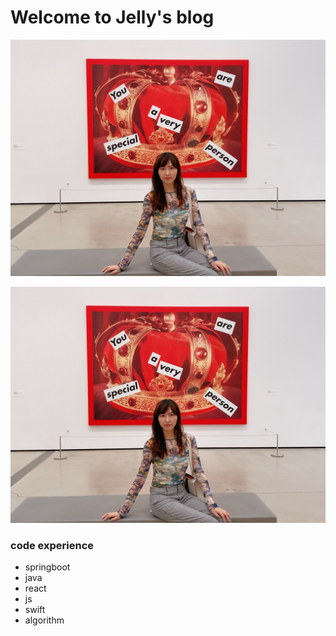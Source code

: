 # Welcome to Jelly's blog

<img src='/docs/assets/profile.jpg'></img>

![image](./docs/assets/profile.jpg ':size=288x216')

### code experience

* springboot
* java
* react
* js
* swift
* algorithm